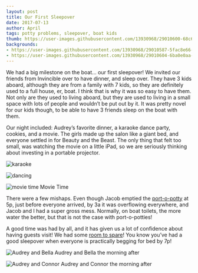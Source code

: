 ```yaml
---
layout: post
title: Our First Sleepover
date: 2017-07-13
author: April
tags: potty problems, sleepover, boat kids 
thumb: https://user-images.githubusercontent.com/13930968/29010600-68c68e7a-7afa-11e7-96d9-ed44c1af08d0.jpg
backgrounds:
- https://user-images.githubusercontent.com/13930968/29010587-5fac8e66-7afa-11e7-8ab7-1d93e87a0093.JPG
- https://user-images.githubusercontent.com/13930968/29010604-6ba0e0aa-7afa-11e7-9951-5e92eae86643.jpg
---
```


We had a big milestone on the boat… our first sleepover! We invited our friends from Invincible over to have dinner, and sleep over. They have 3 kids aboard, although they are from a family with 7 kids, so they are definitely used to a full house, er, boat. I think that is why it was so easy to have them. Not only are they used to living aboard, but they are used to living in a small space with lots of people and wouldn’t be put out by it.  It was pretty novel for our kids though, to be able to have 3 friends sleep on the boat with them. 

Our night included: Audrey’s favorite dinner, a karaoke dance party, cookies, and a movie. The girls made up the salon like a giant bed, and everyone settled in for Beauty and the Beast. The only thing that felt too small, was watching the movie on a little iPad, so we are seriously thinking about investing in a portable projector. 

![karaoke](https://user-images.githubusercontent.com/13930968/29010587-5fac8e66-7afa-11e7-8ab7-1d93e87a0093.JPG)

![dancing](https://user-images.githubusercontent.com/13930968/29010592-6275cfae-7afa-11e7-94b3-31f06112a0e5.JPG)

![movie time](https://user-images.githubusercontent.com/13930968/29010595-65e35e36-7afa-11e7-9e69-ab15f45ea303.jpg)
Movie Time

There were a few mishaps. Even though Jacob emptied the [port-o-potty](http://www.svlark.com/2017/04/potty-problems.html) at 5p, just before everyone arrived, by 3a it was overflowing everywhere, and Jacob and I had a super gross mess. Normally, on boat toilets, the more water the better, but that is not the case with port-o-potties! 

A good time was had by all, and it has given us a lot of confidence about having guests visit! We had some [room to spare](https://youtu.be/pcCRzdjkR6k)! You know you’ve had a good sleepover when everyone is practically begging for bed by 7p! 

![Audrey and Bella](https://user-images.githubusercontent.com/13930968/29010600-68c68e7a-7afa-11e7-96d9-ed44c1af08d0.jpg)
Audrey and Bella the morning after

![Audrey and Connor](https://user-images.githubusercontent.com/13930968/29010604-6ba0e0aa-7afa-11e7-9951-5e92eae86643.jpg)
Audrey and Connor the morning after

